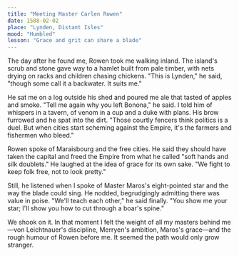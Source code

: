 ```yaml
---
title: "Meeting Master Carlen Rowen"  
date: 1588-02-02  
place: "Lynden, Distant Isles"  
mood: "Humbled"  
lesson: "Grace and grit can share a blade"  
---  
```

  
The day after he found me, Rowen took me walking inland. The island's scrub and stone gave way to a hamlet built from pale timber, with nets drying on racks and children chasing chickens. "This is Lynden," he said, "though some call it a backwater. It suits me."  
  
He sat me on a log outside his shed and poured me ale that tasted of apples and smoke. "Tell me again why you left Bonona," he said. I told him of whispers in a tavern, of venom in a cup and a duke with plans. His brow furrowed and he spat into the dirt. "Those courtly fencers think politics is a duel. But when cities start scheming against the Empire, it's the farmers and fishermen who bleed."  
  
Rowen spoke of Maraisbourg and the free cities. He said they should have taken the capital and freed the Empire from what he called "soft hands and silk doublets." He laughed at the idea of grace for its own sake. "We fight to keep folk free, not to look pretty."  
  
Still, he listened when I spoke of Master Maros's eight-pointed star and the way the blade could sing. He nodded, begrudgingly admitting there was value in poise. "We'll teach each other," he said finally. "You show me your star; I'll show you how to cut through a boar's spine."  
  
We shook on it. In that moment I felt the weight of all my masters behind me—von Leichtnauer's discipline, Merryen's ambition, Maros's grace—and the rough humour of Rowen before me. It seemed the path would only grow stranger.
